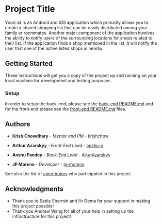 # Project Title

YourList is an Android and iOS application which primarily allows you to create a shared shopping list that can be easily distributed among your family or roommates. Another major component of the application involves the ability to notify users of the surrounding locations for shops related to their list. If the application finds a shop mentioned in the list, it will notify the user that one of the active listed shops is nearby.

## Getting Started

These instructions will get you a copy of the project up and running on your local machine for development and testing purposes.

### Setup

In order to setup the back-end, please see the [back-end README.md](Serverside/README.md) and for the front-end please see the [front-end README.md](YourListApp/README.md) files.

## Authors

* **Krish Chowdhary** - *Mentor and PM* - [krishchow](https://github.com/krishchow)

* **Arthur Azarskyy** - *Front-End Lead* - [anshu-p](https://github.com/anshu-p)

* **Anshu Pandey** - *Back-End Lead* - [ArturAzarskyy](https://github.com/ArturAzarskyy)

* **JP Moreno** - *Developer* - [jp-moreno](https://github.com/jp-moreno)

See also the list of [contributors](https://github.com/your/project/contributors) who participated in this project.

## Acknowledgments

* Thank you to Sadia Sharmin and Ilir Dema for your support in making this project possible!
* Thank you Andrew Wang for all of your help in setting up the infrastructure for this project!
